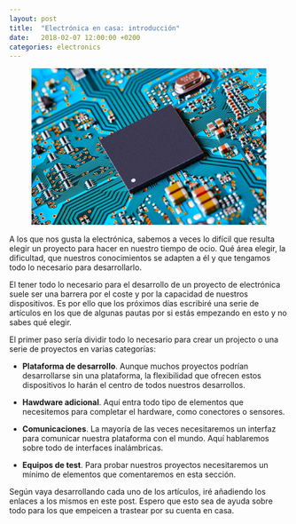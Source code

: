 ```yaml
---
layout: post
title:  "Electrónica en casa: introducción"
date:   2018-02-07 12:00:00 +0200
categories: electronics
---
```


<figure class="image"><img src="/assets/images/media/it-electronics.jpg" /></figure>

A los que nos gusta la electrónica, sabemos a veces lo difícil que resulta elegir un proyecto para hacer en nuestro tiempo de ocio. Qué área elegir, la dificultad, que nuestros conocimientos se adapten a él y que tengamos todo lo necesario para desarrollarlo.

El tener todo lo necesario para el desarrollo de un proyecto de electrónica suele ser una barrera por el coste y por la capacidad de nuestros dispositivos. Es por ello que los próximos días escribiré una serie de artículos en los que de algunas pautas por si estás empezando en esto y no sabes qué elegir. 

El primer paso sería dividir todo lo necesario para crear un projecto o una serie de proyectos en varias categorías:


* **Plataforma de desarrollo**. Aunque muchos proyectos podrían desarrollarse sin una plataforma, la flexibilidad que ofrecen estos dispositivos lo harán el centro de todos nuestros desarrollos.

* **Hawdware adicional**. Aquí entra todo tipo de elementos que necesitemos para completar el hardware, como conectores o sensores.

* **Comunicaciones**. La mayoría de las veces necesitaremos un interfaz para comunicar nuestra plataforma con el mundo. Aquí hablaremos sobre todo de interfaces inalámbricas.

* **Equipos de test**. Para probar nuestros proyectos necesitaremos un mínimo de elementos que comentaremos en esta sección.

Según vaya desarrollando cada uno de los artículos, iré añadiendo los enlaces a los mismos en este post. Espero que esto sea de ayuda sobre todo para los que empeicen a trastear por su cuenta en casa.



